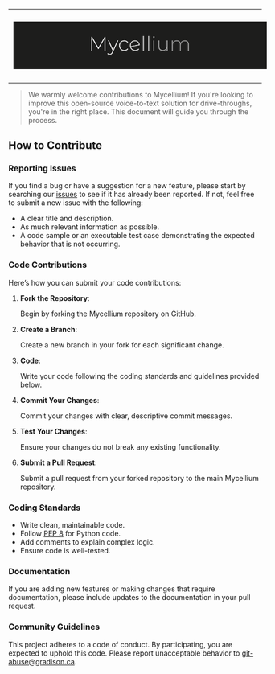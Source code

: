 
---

<div style="margin: auto; width: 100%; text-align: center; padding: 10px;">
    <img src="./.git_media/thumb.png" alt="Mycellium Logo" />
</div>

---


> We warmly welcome contributions to Mycellium! If you're looking to improve this open-source voice-to-text solution for drive-throughs, you're in the right place. This document will guide you through the process.

## How to Contribute

### Reporting Issues

If you find a bug or have a suggestion for a new feature, please start by searching our [issues](link-to-issues-page) to see if it has already been reported. If not, feel free to submit a new issue with the following:

- A clear title and description.
- As much relevant information as possible.
- A code sample or an executable test case demonstrating the expected behavior that is not occurring.

### Code Contributions

Here’s how you can submit your code contributions:

1. **Fork the Repository**:
   
   Begin by forking the Mycellium repository on GitHub.

2. **Create a Branch**:

   Create a new branch in your fork for each significant change.

3. **Code**:
   
   Write your code following the coding standards and guidelines provided below.

4. **Commit Your Changes**:
   
   Commit your changes with clear, descriptive commit messages.

5. **Test Your Changes**:
   
   Ensure your changes do not break any existing functionality.

6. **Submit a Pull Request**:
   
   Submit a pull request from your forked repository to the main Mycellium repository.

### Coding Standards

- Write clean, maintainable code.
- Follow [PEP 8](https://www.python.org/dev/peps/pep-0008/) for Python code.
- Add comments to explain complex logic.
- Ensure code is well-tested.

### Documentation

If you are adding new features or making changes that require documentation, please include updates to the documentation in your pull request.

### Community Guidelines

This project adheres to a code of conduct. By participating, you are expected to uphold this code. Please report unacceptable behavior to [git-abuse@gradison.ca](mailto:project-abuse@gradison.ca).

